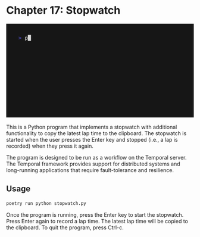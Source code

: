 # Chapter 17: Stopwatch

![Demo of the application](demo.gif)

This is a Python program that implements a stopwatch with additional functionality to copy the latest lap time to the clipboard. The stopwatch is started when the user presses the Enter key and stopped (i.e., a lap is recorded) when they press it again.

The program is designed to be run as a workflow on the Temporal server. The Temporal framework provides support for distributed systems and long-running applications that require fault-tolerance and resilience.

## Usage

```python
poetry run python stopwatch.py
```

Once the program is running, press the Enter key to start the stopwatch. Press Enter again to record a lap time. The latest lap time will be copied to the clipboard. To quit the program, press Ctrl-c.

